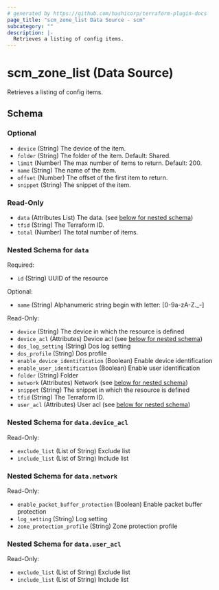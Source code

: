 ```yaml
---
# generated by https://github.com/hashicorp/terraform-plugin-docs
page_title: "scm_zone_list Data Source - scm"
subcategory: ""
description: |-
  Retrieves a listing of config items.
---
```


# scm_zone_list (Data Source)

Retrieves a listing of config items.



<!-- schema generated by tfplugindocs -->
## Schema

### Optional

- `device` (String) The device of the item.
- `folder` (String) The folder of the item. Default: Shared.
- `limit` (Number) The max number of items to return. Default: 200.
- `name` (String) The name of the item.
- `offset` (Number) The offset of the first item to return.
- `snippet` (String) The snippet of the item.

### Read-Only

- `data` (Attributes List) The data. (see [below for nested schema](#nestedatt--data))
- `tfid` (String) The Terraform ID.
- `total` (Number) The total number of items.

<a id="nestedatt--data"></a>
### Nested Schema for `data`

Required:

- `id` (String) UUID of the resource

Optional:

- `name` (String) Alphanumeric string begin with letter: [0-9a-zA-Z._-]

Read-Only:

- `device` (String) The device in which the resource is defined
- `device_acl` (Attributes) Device acl (see [below for nested schema](#nestedatt--data--device_acl))
- `dos_log_setting` (String) Dos log setting
- `dos_profile` (String) Dos profile
- `enable_device_identification` (Boolean) Enable device identification
- `enable_user_identification` (Boolean) Enable user identification
- `folder` (String) Folder
- `network` (Attributes) Network (see [below for nested schema](#nestedatt--data--network))
- `snippet` (String) The snippet in which the resource is defined
- `tfid` (String) The Terraform ID.
- `user_acl` (Attributes) User acl (see [below for nested schema](#nestedatt--data--user_acl))

<a id="nestedatt--data--device_acl"></a>
### Nested Schema for `data.device_acl`

Read-Only:

- `exclude_list` (List of String) Exclude list
- `include_list` (List of String) Include list


<a id="nestedatt--data--network"></a>
### Nested Schema for `data.network`

Read-Only:

- `enable_packet_buffer_protection` (Boolean) Enable packet buffer protection
- `log_setting` (String) Log setting
- `zone_protection_profile` (String) Zone protection profile


<a id="nestedatt--data--user_acl"></a>
### Nested Schema for `data.user_acl`

Read-Only:

- `exclude_list` (List of String) Exclude list
- `include_list` (List of String) Include list
